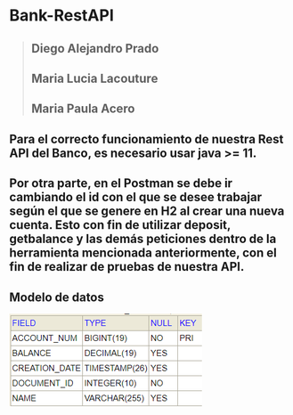 # Bank-RestAPI

> ## Diego Alejandro Prado
> ## Maria Lucia Lacouture 
> ## Maria Paula Acero


## Para el correcto funcionamiento de nuestra Rest API del Banco, es necesario usar java >= 11.
## Por otra parte, en el Postman se debe ir cambiando el id con el que se desee trabajar según el que se genere en H2 al crear una nueva cuenta. Esto con fin de utilizar deposit, getbalance y las demás peticiones dentro de la herramienta mencionada anteriormente, con el fin de realizar de pruebas de nuestra API.

## Modelo de datos 
![modelo](https://github.com/marialami/Bank-RestAPI/blob/master/imgs/modelo.png)


